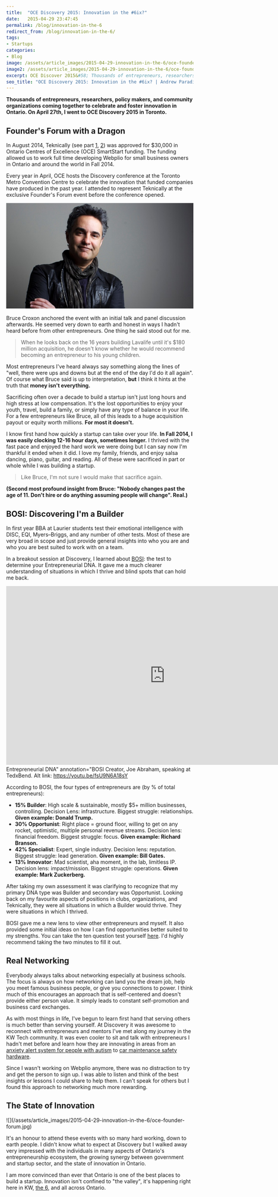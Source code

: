```yaml
---
title:  "OCE Discovery 2015: Innovation in the #6ix?"
date:   2015-04-29 23:47:45
permalink: /blog/innovation-in-the-6
redirect_from: /blog/innovation-in-the-6/
tags:
- Startups
categories:
- Blog
image: /assets/article_images/2015-04-29-innovation-in-the-6/oce-founder-forum.jpg
image2: /assets/article_images/2015-04-29-innovation-in-the-6/oce-founder-forum-c.png
excerpt: OCE Discover 2015&#58; Thousands of entrepreneurs, researchers, policy makers, & community organizations together to celebrate and foster innovation in Ontario.
seo_title: "OCE Discovery 2015: Innovation in the #6ix? | Andrew Paradi"
---
```


**Thousands of entrepreneurs, researchers, policy makers, and community organizations coming together to celebrate and foster innovation in Ontario. On April 27th, I went to OCE Discovery 2015 in Toronto.**

<h2>Founder's Forum with a Dragon</h2>
In August 2014, Teknically (see part <a href="/blog/the-389-day-laurier-bba/">1</a>, <a href="/blog/the-dream-fades/">2</a>) was approved for $30,000 in Ontario Centres of Excellence (OCE) SmartStart funding. The funding allowed us to work full time developing Webplio for small business owners in Ontario and around the world in Fall 2014.

Every year in April, OCE hosts the Discovery conference at the Toronto Metro Convention Centre to celebrate the innovation that funded companies have produced in the past year. I attended to represent Teknically at the exclusive Founder's Forum event before the conference opened.

![Bruce Croxon: Founder of Lavalife, Dragon on Dragon's Den Season 6-8. Photo: <a href='http://www.techvibes.com/blog/why-bruce-croxon-dragons-den-2014-03-17' target='_blank'>TechVibes</a>](/assets/article_images/2015-04-29-innovation-in-the-6/Croxon_Bruce.jpg)

Bruce Croxon anchored the event with an initial talk and panel discussion afterwards. He seemed very down to earth and honest in ways I hadn't heard before from other entrepreneurs. One thing he said stood out for me.

>When he looks back on the 16 years building Lavalife until it's $180 million acquisition, he doesn't know whether he would recommend becoming an entrepreneur to his young children.

Most entrepreneurs I've heard always say something along the lines of "well, there were ups and downs but at the end of the day I'd do it all again". Of course what Bruce said is up to interpretation, <strong>but</strong> I think it hints at the truth that <strong>money isn't everything.</strong>

Sacrificing often over a decade to build a startup isn't just long hours and high stress at low compensation. It's the lost opportunities to enjoy your youth, travel, build a family, or simply have any type of balance in your life. For a few entrepreneurs like Bruce, all of this leads to a huge acquisition payout or equity worth millions. <strong>For most it doesn't. </strong>

I know first hand how quickly a startup can take over your life. <strong>In Fall 2014, I was easily clocking 12-16 hour days, sometimes longer.</strong> I thrived with the fast pace and enjoyed the hard work we were doing but I can say now I'm thankful it ended when it did. I love my family, friends, and enjoy salsa dancing, piano, guitar, and reading. All of these were sacrificed in part or whole while I was building a startup.

>Like Bruce, I'm not sure I would make that sacrifice again.

<strong>(Second most profound insight from Bruce: "Nobody changes past the age of 11. Don't hire or do anything assuming people will change". Real.)</strong>

<h2>BOSI: Discovering I'm a Builder</h2>
In first year BBA at Laurier students test their emotional intelligence with DISC, EQI, Myers–Briggs, and any number of other tests. Most of these are very broad in scope and just provide general insights into who you are and who you are best suited to work with on a team.

In a breakout session at Discovery, I learned about <a href="https://www.bosidna.com" target="_blank">BOSI</a>: the test to determine your Entrepreneurial DNA. It gave me a much clearer understanding of situations in which I thrive and blind spots that can hold me back.

<iframe width="853" height="480" src="https://www.youtube-nocookie.com/embed/fsU9N6A18sY?rel=0" frameborder="0" allowfullscreen></iframe><figcaption>Entrepreneurial DNA" annotation="BOSI Creator, Joe Abraham, speaking at TedxBend. Alt link: <a href="https://youtu.be/fsU9N6A18sY">https://youtu.be/fsU9N6A18sY</a></figcaption>

According to BOSI, the four types of entrepreneurs are (by % of total entrepreneurs):

- <strong>15%	Builder</strong>: High scale & sustainable, mostly $5+ million businesses, controlling. Decision Lens: infrastructure. Biggest struggle: relationships. <strong>Given example: Donald Trump.</strong>
- <strong>30% Opportunist</strong>: Right place = ground floor, willing to get on any rocket, optimistic, multiple personal revenue streams. Decision lens: financial freedom. Biggest struggle: focus. <strong>Given example: Richard Branson.</strong>
- <strong>42% Specialist</strong>: Expert, single industry. Decision lens: reputation. Biggest struggle: lead generation. <strong>Given example: Bill Gates.</strong>
- <strong>13% Innovator</strong>: Mad scientist, aha moment, in the lab, limitless IP. Decision lens: impact/mission. Biggest struggle: operations. <strong>Given example: Mark Zuckerberg.</strong>

After taking my own assessment it was clarifying to recognize that my primary DNA type was Builder and secondary was Opportunist. Looking back on my favourite aspects of positions in clubs, organizations, and Teknically, they were all situations in which a Builder would thrive. They were situations in which I thrived.

BOSI gave me a new lens to view other entrepreneurs and myself. It also provided some initial ideas on how I can find opportunities better suited to my strengths. You can take the ten question test yourself <a href="https://www.bosidna.com" target="_blank">here</a>. I'd highly recommend taking the two minutes to fill it out.

<h2>Real Networking</h2>
Everybody always talks about networking especially at business schools. The focus is always on how networking can land you the dream job, help you meet famous business people, or give you connections to power. I think much of this encourages an approach that is self-centered and doesn't provide either person value. It simply leads to constant self-promotion and business card exchanges.

As with most things in life, I've begun to learn first hand that serving others is much better than serving yourself. At Discovery it was awesome to reconnect with entrepreneurs and mentors I've met along my journey in the KW Tech community. It was even cooler to sit and talk with entrepreneurs I hadn't met before and learn how they are innovating in areas from an <a href="http://dymaxiainc.com" target="_blank">anxiety alert system for people with autism</a> to <a href="http://www.shocklock.ca/#" target="_blank">car maintenance safety hardware</a>.

Since I wasn't working on Webplio anymore, there was no distraction to try and get the person to sign up. I was able to listen and think of the best insights or lessons I could share to help them. I can't speak for others but I found this approach to networking much more rewarding.

<h2>The State of Innovation</h2>
![](/assets/article_images/2015-04-29-innovation-in-the-6/oce-founder-forum.jpg)

It's an honour to attend these events with so many hard working, down to earth people. I didn't know what to expect at Discovery but I walked away very impressed with the individuals in many aspects of Ontario's entrepreneurship ecosystem, the growing synergy between government and startup sector, and the state of innovation in Ontario.

I am more convinced than ever that Ontario is one of the best places to build a startup. Innovation isn't confined to "the valley", it's happening right here in KW, <a href="https://youtu.be/fxTyS-aqdLE?t=8s" target="_blank">the 6</a>, and all across Ontario.

